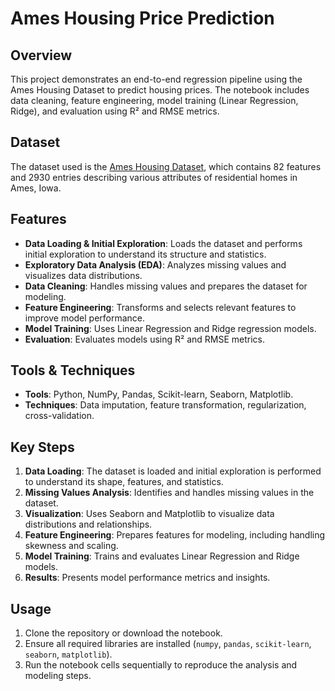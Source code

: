# Ames Housing Price Prediction

## Overview
This project demonstrates an end-to-end regression pipeline using the Ames Housing Dataset to predict housing prices. The notebook includes data cleaning, feature engineering, model training (Linear Regression, Ridge), and evaluation using R² and RMSE metrics.

## Dataset
The dataset used is the [Ames Housing Dataset](https://www.kaggle.com/datasets/prevek18/ames-housing-dataset/data), which contains 82 features and 2930 entries describing various attributes of residential homes in Ames, Iowa.

## Features
- **Data Loading & Initial Exploration**: Loads the dataset and performs initial exploration to understand its structure and statistics.
- **Exploratory Data Analysis (EDA)**: Analyzes missing values and visualizes data distributions.
- **Data Cleaning**: Handles missing values and prepares the dataset for modeling.
- **Feature Engineering**: Transforms and selects relevant features to improve model performance.
- **Model Training**: Uses Linear Regression and Ridge regression models.
- **Evaluation**: Evaluates models using R² and RMSE metrics.

## Tools & Techniques
- **Tools**: Python, NumPy, Pandas, Scikit-learn, Seaborn, Matplotlib.
- **Techniques**: Data imputation, feature transformation, regularization, cross-validation.

## Key Steps
1. **Data Loading**: The dataset is loaded and initial exploration is performed to understand its shape, features, and statistics.
2. **Missing Values Analysis**: Identifies and handles missing values in the dataset.
3. **Visualization**: Uses Seaborn and Matplotlib to visualize data distributions and relationships.
4. **Feature Engineering**: Prepares features for modeling, including handling skewness and scaling.
5. **Model Training**: Trains and evaluates Linear Regression and Ridge models.
6. **Results**: Presents model performance metrics and insights.

## Usage
1. Clone the repository or download the notebook.
2. Ensure all required libraries are installed (`numpy`, `pandas`, `scikit-learn`, `seaborn`, `matplotlib`).
3. Run the notebook cells sequentially to reproduce the analysis and modeling steps.

